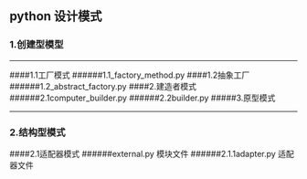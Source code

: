##      python 设计模式
### 1.创建型模型
 
--------------------------
####1.1工厂模式
######1.1_factory_method.py 
####1.2抽象工厂
######1.2_abstract_factory.py
####2.建造者模式
######2.1computer_builder.py
######2.2builder.py
#####3.原型模式

------------------------
### 2.结构型模式
####2.1适配器模式
######external.py 模块文件
######2.1.1adapter.py 适配器文件